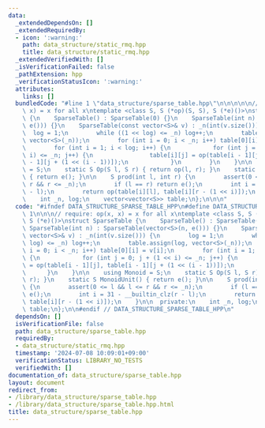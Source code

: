 ```yaml
---
data:
  _extendedDependsOn: []
  _extendedRequiredBy:
  - icon: ':warning:'
    path: data_structure/static_rmq.hpp
    title: data_structure/static_rmq.hpp
  _extendedVerifiedWith: []
  _isVerificationFailed: false
  _pathExtension: hpp
  _verificationStatusIcon: ':warning:'
  attributes:
    links: []
  bundledCode: "#line 1 \"data_structure/sparse_table.hpp\"\n\n\n\n\n// require: op(x,\
    \ x) = x for all x\ntemplate <class S, S (*op)(S, S), S (*e)()>\nstruct SparseTable\
    \ {\n    SparseTable() : SparseTable(0) {}\n    SparseTable(int n) : SparseTable(vector<S>(n,\
    \ e())) {}\n    SparseTable(const vector<S>& v) : _n(int(v.size())) {\n      \
    \  log = 1;\n        while ((1 << log) <= _n) log++;\n        table.assign(log,\
    \ vector<S>(_n));\n        for (int i = 0; i < _n; i++) table[0][i] = v[i];\n\
    \        for (int i = 1; i < log; i++) {\n            for (int j = 0; j + (1 <<\
    \ i) <= _n; j++) {\n                table[i][j] = op(table[i - 1][j], table[i\
    \ - 1][j + (1 << (i - 1))]);\n            }\n        }\n    }\n\n    using Monoid\
    \ = S;\n    static S Op(S l, S r) { return op(l, r); }\n    static S MonoidUnit()\
    \ { return e(); }\n\n    S prod(int l, int r) {\n        assert(0 <= l && l <=\
    \ r && r <= _n);\n        if (l == r) return e();\n        int i = 31 - __builtin_clz(r\
    \ - l);\n        return op(table[i][l], table[i][r - (1 << i)]);\n    }\n\n  private:\n\
    \    int _n, log;\n    vector<vector<S>> table;\n};\n\n\n"
  code: "#ifndef DATA_STRUCTURE_SPARSE_TABLE_HPP\n#define DATA_STRUCTURE_SPARSE_TABLE_HPP\
    \ 1\n\n\n// require: op(x, x) = x for all x\ntemplate <class S, S (*op)(S, S),\
    \ S (*e)()>\nstruct SparseTable {\n    SparseTable() : SparseTable(0) {}\n   \
    \ SparseTable(int n) : SparseTable(vector<S>(n, e())) {}\n    SparseTable(const\
    \ vector<S>& v) : _n(int(v.size())) {\n        log = 1;\n        while ((1 <<\
    \ log) <= _n) log++;\n        table.assign(log, vector<S>(_n));\n        for (int\
    \ i = 0; i < _n; i++) table[0][i] = v[i];\n        for (int i = 1; i < log; i++)\
    \ {\n            for (int j = 0; j + (1 << i) <= _n; j++) {\n                table[i][j]\
    \ = op(table[i - 1][j], table[i - 1][j + (1 << (i - 1))]);\n            }\n  \
    \      }\n    }\n\n    using Monoid = S;\n    static S Op(S l, S r) { return op(l,\
    \ r); }\n    static S MonoidUnit() { return e(); }\n\n    S prod(int l, int r)\
    \ {\n        assert(0 <= l && l <= r && r <= _n);\n        if (l == r) return\
    \ e();\n        int i = 31 - __builtin_clz(r - l);\n        return op(table[i][l],\
    \ table[i][r - (1 << i)]);\n    }\n\n  private:\n    int _n, log;\n    vector<vector<S>>\
    \ table;\n};\n\n#endif // DATA_STRUCTURE_SPARSE_TABLE_HPP\n"
  dependsOn: []
  isVerificationFile: false
  path: data_structure/sparse_table.hpp
  requiredBy:
  - data_structure/static_rmq.hpp
  timestamp: '2024-07-08 10:09:01+09:00'
  verificationStatus: LIBRARY_NO_TESTS
  verifiedWith: []
documentation_of: data_structure/sparse_table.hpp
layout: document
redirect_from:
- /library/data_structure/sparse_table.hpp
- /library/data_structure/sparse_table.hpp.html
title: data_structure/sparse_table.hpp
---
```

